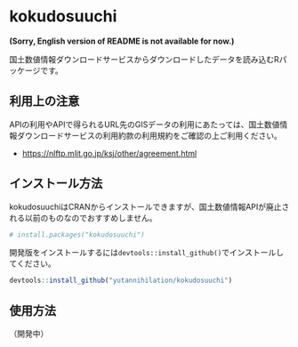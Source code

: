 
<!-- README.md is generated from README.Rmd. Please edit that file -->

# kokudosuuchi

**(Sorry, English version of README is not available for now.)**

国土数値情報ダウンロードサービスからダウンロードしたデータを読み込むRパッケージです。

## 利用上の注意

APIの利用やAPIで得られるURL先のGISデータの利用にあたっては、国土数値情報ダウンロードサービスの利用約款の利用規約をご確認の上ご利用ください。

-   <https://nlftp.mlit.go.jp/ksj/other/agreement.html>

## インストール方法

kokudosuuchiはCRANからインストールできますが、国土数値情報APIが廃止される以前のものなのでおすすめしません。

``` r
# install.packages("kokudosuuchi")
```

開発版をインストールするには`devtools::install_github()`でインストールしてください。

``` r
devtools::install_github("yutannihilation/kokudosuuchi")
```

## 使用方法

（開発中）
